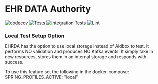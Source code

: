 # EHR DATA Authority
[![codecov](https://codecov.io/gh/projectronin/ehr-data-authority/branch/master/graph/badge.svg?token=6066BAwJYk)](https://app.codecov.io/gh/projectronin/ehr-data-authority/branch/master)
[![Tests](https://github.com/projectronin/ehr-data-authority/actions/workflows/test.yml/badge.svg)](https://github.com/projectronin/ehr-data-authority/actions/workflows/test.yml)
[![Integration Tests](https://github.com/projectronin/ehr-data-authority/actions/workflows/integration_test.yml/badge.svg)](https://github.com/projectronin/ehr-data-authority/actions/workflows/integration_test.yml)
[![Lint](https://github.com/projectronin/ehr-data-authority/actions/workflows/lint.yml/badge.svg)](https://github.com/projectronin/ehr-data-authority/actions/workflows/lint.yml)

### Local Test Setup Option
EHRDA has the option to use local storage instead of Aidbox to test.  It performs NO validation and produces NO Kafka events. It simply take in new resources, stores them in an internal storage and responds with success.

To use this feature set the following in the docker-compose:  
SPRING_PROFILES_ACTIVE: "local"
